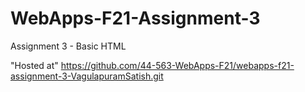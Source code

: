 # WebApps-F21-Assignment-3
Assignment 3 - Basic HTML

"Hosted at" https://github.com/44-563-WebApps-F21/webapps-f21-assignment-3-VagulapuramSatish.git 

